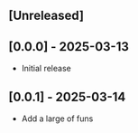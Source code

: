 ## [Unreleased]

## [0.0.0] - 2025-03-13

- Initial release

## [0.0.1] - 2025-03-14

- Add a large of funs
